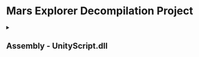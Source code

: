 # Mars Explorer Decompilation Project
<details closed>
<summary><h2>Assembly - UnityScript.dll</h2></summary>
<h3>About</h3>
<ul>
  <li>Used ILSpy to decompile dll from marsxplr 2.22 win32 into C#</li>
  <li>Updated upd3 address (Lobby.cs)</li>
  <li>Updated game version from 2.22 to 2.3 (GameData.cs)</li>
</ul>
<h3>Bugs</h3>
<ul>
  <li>Strange buggy wheel collision behaviour (Possible Cause: Buggy.cs: lines marked "FIXME")</li>
</ul>
</details>
